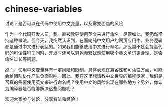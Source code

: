 # chinese-variables
讨论下是否可以在代码中使用中文变量，以及需要面临的风险

作为一个代码开发人员，我一直被教导使用英文来进行命名。尽管如此，我仍然坚持这种做法。但今天，我突然认识到，在面向纯中文用户的网页应用中，业务逻辑都是通过中文进行表达的。如果我们能够使用中文进行命名，那么岂不是会提高代码的可读性吗？同时，开发时还可以避免频繁犹豫使用哪个英文单词更合理、是否命名过长等问题。

然而，使用中文变量存有一定风险和限制。具体表现在兼容性和可读性方面，可能会给团队协作产生负面影响。因此，我在这里想请教中文世界的编程专家，我们是否真的需要使用英文来进行命名呢？使用中文的风险出现在哪些地方？另外，你认为编译器是否能够解决这些问题呢？

欢迎大家参与讨论，分享看法和经验！
